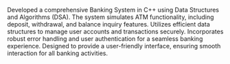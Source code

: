 Developed a comprehensive Banking System in C++ using Data Structures and Algorithms (DSA).
The system simulates ATM functionality, including deposit, withdrawal, and balance inquiry features.
Utilizes efficient data structures to manage user accounts and transactions securely.
Incorporates robust error handling and user authentication for a seamless banking experience.
Designed to provide a user-friendly interface, ensuring smooth interaction for all banking activities.
